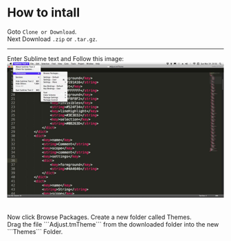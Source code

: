 # How to intall
Goto ```Clone or Download```. <br>
Next Download ```.zip``` or ```.tar.gz```. <br>
<hr></hr>
Enter Sublime text and Follow this image:
<br>
<img src="assets/Screen%20shot%202017-03-19%20at%2020.56.57.jpg">
<br>
<br>
<br>
Now click Browse Packages.
Create a new folder called Themes.
<br>
Drag the file ```Adjust.tmTheme``` from the downloaded folder into the new ```Themes``` Folder.

